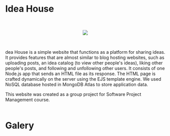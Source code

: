 # Idea House

<br/>
<p align="center">
  <img src="https://lh3.googleusercontent.com/drive-viewer/AAOQEORA66DT-4KXDbGjXHs5NoheSj8MLAfhRs4WB1Nd56gHlMA-NF_hdUnc5BjOtZ3p3wjWxGOUensM_4usmz2JmJYiIC-gNQ=s2560"/>
</p>
<br/>

dea House is a simple website that functions as a platform for sharing ideas. It provides features that are almost similar to blog hosting websites, such as uploading posts, an idea catalog (to view other people's ideas), liking other people's posts, and following and unfollowing other users.
It consists of one Node.js app that sends an HTML file as its response. The HTML page is crafted dynamically on the server using the EJS template engine. We used NoSQL database hosted in MongoDB Atlas to store application data.

This website was created as a group project for Software Project Management course.
<br/>
<br/>

# Galery
<br/>
<img src=""/>
<img src=""/>
<img src=""/>
<img src=""/>
<img src=""/>
<img src=""/>
<img src=""/>
